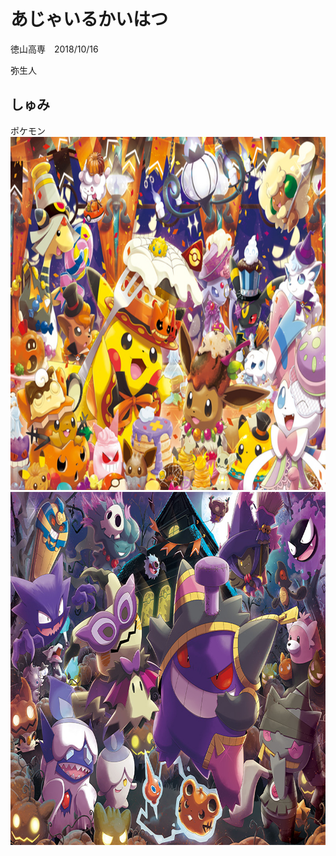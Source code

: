 # あじゃいるかいはつ
 徳山高専　2018/10/16
 
 弥生人

## しゅみ
ポケモン
<img src="PokeHal1.jpg" alt="ポケモン" title="ポケモン" width="800" height="565" />
<img src="PokeHal2.jpg" alt="ポケモン" title="ポケモン" width="800" height="565" />
